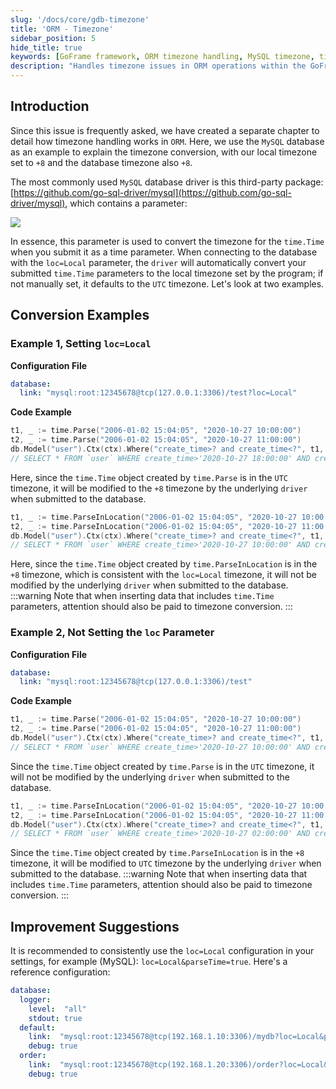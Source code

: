 ```yaml
---
slug: '/docs/core/gdb-timezone'
title: 'ORM - Timezone'
sidebar_position: 5
hide_title: true
keywords: [GoFrame framework, ORM timezone handling, MySQL timezone, time.Time, database driver, timezone conversion, loc parameter, timezone settings, configuration file, time.Parse]
description: "Handles timezone issues in ORM operations within the GoFrame framework, especially for timezone conversion when using the MySQL database. We explain how to control the timezone processing of time.Time objects submitted to the database by setting the loc parameter, providing relevant code examples and configuration advice to help developers better manage timezone during database operations."
---
```


## Introduction

Since this issue is frequently asked, we have created a separate chapter to detail how timezone handling works in `ORM`. Here, we use the `MySQL` database as an example to explain the timezone conversion, with our local timezone set to `+8` and the database timezone also `+8`.

The most commonly used `MySQL` database driver is this third-party package: [https://github.com/go-sql-driver/mysql](https://github.com/go-sql-driver/mysql), which contains a parameter:

![](/markdown/86813361650854a9b17490267709df8a.png)

In essence, this parameter is used to convert the timezone for the `time.Time` when you submit it as a time parameter. When connecting to the database with the `loc=Local` parameter, the `driver` will automatically convert your submitted `time.Time` parameters to the local timezone set by the program; if not manually set, it defaults to the `UTC` timezone. Let's look at two examples.

## Conversion Examples

### Example 1, Setting `loc=Local`

**Configuration File**

```yaml
database:
  link: "mysql:root:12345678@tcp(127.0.0.1:3306)/test?loc=Local"
```

**Code Example**

```go
t1, _ := time.Parse("2006-01-02 15:04:05", "2020-10-27 10:00:00")
t2, _ := time.Parse("2006-01-02 15:04:05", "2020-10-27 11:00:00")
db.Model("user").Ctx(ctx).Where("create_time>? and create_time<?", t1, t2).One()
// SELECT * FROM `user` WHERE create_time>'2020-10-27 18:00:00' AND create_time<'2020-10-27 19:00:00'
```

Here, since the `time.Time` object created by `time.Parse` is in the `UTC` timezone, it will be modified to the `+8` timezone by the underlying `driver` when submitted to the database.

```go
t1, _ := time.ParseInLocation("2006-01-02 15:04:05", "2020-10-27 10:00:00", time.Local)
t2, _ := time.ParseInLocation("2006-01-02 15:04:05", "2020-10-27 11:00:00", time.Local)
db.Model("user").Ctx(ctx).Where("create_time>? and create_time<?", t1, t2).One()
// SELECT * FROM `user` WHERE create_time>'2020-10-27 10:00:00' AND create_time<'2020-10-27 11:00:00'
```

Here, since the `time.Time` object created by `time.ParseInLocation` is in the `+8` timezone, which is consistent with the `loc=Local` timezone, it will not be modified by the underlying `driver` when submitted to the database.
:::warning
Note that when inserting data that includes `time.Time` parameters, attention should also be paid to timezone conversion.
:::
### Example 2, Not Setting the `loc` Parameter

**Configuration File**

```yaml
database:
  link: "mysql:root:12345678@tcp(127.0.0.1:3306)/test"
```

**Code Example**

```go
t1, _ := time.Parse("2006-01-02 15:04:05", "2020-10-27 10:00:00")
t2, _ := time.Parse("2006-01-02 15:04:05", "2020-10-27 11:00:00")
db.Model("user").Ctx(ctx).Where("create_time>? and create_time<?", t1, t2).One()
// SELECT * FROM `user` WHERE create_time>'2020-10-27 10:00:00' AND create_time<'2020-10-27 11:00:00'
```

Since the `time.Time` object created by `time.Parse` is in the `UTC` timezone, it will not be modified by the underlying `driver` when submitted to the database.

```go
t1, _ := time.ParseInLocation("2006-01-02 15:04:05", "2020-10-27 10:00:00", time.Local)
t2, _ := time.ParseInLocation("2006-01-02 15:04:05", "2020-10-27 11:00:00", time.Local)
db.Model("user").Ctx(ctx).Where("create_time>? and create_time<?", t1, t2).One()
// SELECT * FROM `user` WHERE create_time>'2020-10-27 02:00:00' AND create_time<'2020-10-27 03:00:00'
```

Since the `time.Time` object created by `time.ParseInLocation` is in the `+8` timezone, it will be modified to `UTC` timezone by the underlying `driver` when submitted to the database.
:::warning
Note that when inserting data that includes `time.Time` parameters, attention should also be paid to timezone conversion.
:::
## Improvement Suggestions

It is recommended to consistently use the `loc=Local` configuration in your settings, for example (MySQL): `loc=Local&parseTime=true`. Here's a reference configuration:

```yaml
database:
  logger:
    level:  "all"
    stdout: true
  default:
    link:  "mysql:root:12345678@tcp(192.168.1.10:3306)/mydb?loc=Local&parseTime=true"
    debug: true
  order:
    link:  "mysql:root:12345678@tcp(192.168.1.20:3306)/order?loc=Local&parseTime=true"
    debug: true
```